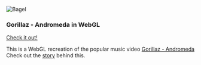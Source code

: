 ![Bagel](https://github.com/yagiz/andromeda/blob/master/screenshots/andromeda.png?raw=true)

### Gorillaz - Andromeda in WebGL

[Check it out!](http://yagiz.me/andromeda/)

This is a WebGL recreation of the popular music video [Gorillaz - Andromeda](https://www.youtube.com/watch?v=9W44NWYwa1g)
Check out the [story](https://www.youtube.com/watch?v=9W44NWYwa1g) behind this.
